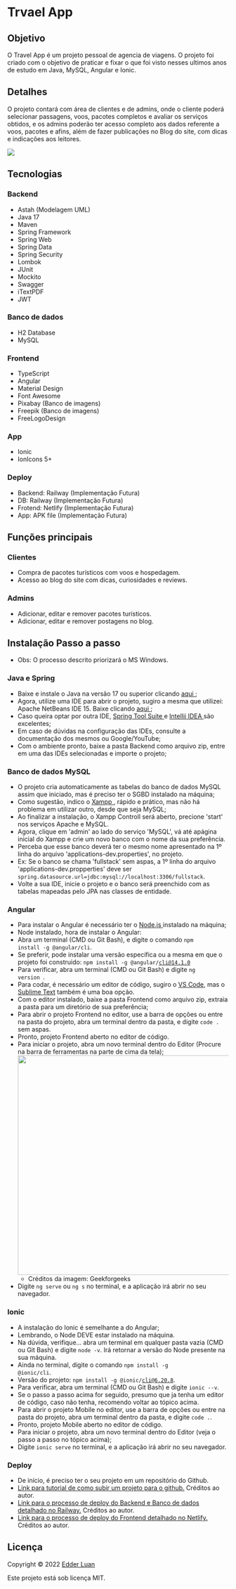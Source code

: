 # Trvael App


## Objetivo
 
O Travel App é um projeto pessoal de agencia de viagens. O projeto foi criado com o objetivo de praticar e fixar o que foi visto nesses ultimos anos de estudo em Java, MySQL, Angular e Ionic. 
 


## Detalhes

O projeto contará com área de clientes e de admins, onde o cliente poderá selecionar passagens, voos, pacotes completos e avaliar os serviços obtidos, e os admins poderão ter acesso completo aos dados referente a voos, pacotes e afins, além de fazer publicações no Blog do site, com dicas e indicações aos leitores.

<img src="https://github.com/edderluanps/travel-app/blob/b7a90bc65351851c513c0c63024d644b392e2090/documentos/Diagrama.jpg">


## Tecnologias

### Backend

* Astah (Modelagem UML)
* Java 17
* Maven
* Spring Framework
* Spring Web
* Spring Data
* Spring Security
* Lombok
* JUnit
* Mockito
* Swagger
* iTextPDF
* JWT

### Banco de dados

* H2 Database
* MySQL

### Frontend

* TypeScript
* Angular
* Material Design
* Font Awesome
* Pixabay (Banco de imagens)
* Freepik (Banco de imagens)
* FreeLogoDesign

### App

* Ionic
* IonIcons 5+



### Deploy

* Backend: Railway (Implementação Futura)
* DB: Railway (Implementação Futura)
* Frotend: Netlify (Implementação Futura)
* App: APK file (Implementação Futura)


## Funções principais

### Clientes
* Compra de pacotes turísticos com voos e hospedagem.
* Acesso ao blog do site com dicas, curiosidades e reviews.

### Admins
* Adicionar, editar e remover pacotes turísticos.
* Adicionar, editar e remover postagens no blog.



## Instalação Passo a passo

* Obs: O processo descrito priorizará o MS Windows.

### Java e Spring
* Baixe e instale o Java na versão 17 ou superior clicando <a href="https://www.oracle.com/br/java/technologies/downloads/#jdk17-windows" target="_blank" rel="noopener noreferrer"> aqui </a>;
* Agora, utilize uma IDE para abrir o projeto, sugiro a mesma que utilizei: Apache NetBeans IDE 15. Baixe clicando <a href="https://netbeans.apache.org/download/nb15/" target="_blank" rel="noopener noreferrer"> aqui </a>;
* Caso queira optar por outra IDE, <a href="https://spring.io/tools" target="_blank" rel="noopener noreferrer"> Spring Tool Suite </a> e <a href="https://www.jetbrains.com/pt-br/idea/" target="_blank" rel="noopener noreferrer"> Intellij IDEA </a> são excelentes;
* Em caso de dúvidas na configuração das IDEs, consulte a documentação dos mesmos ou Google/YouTube;
* Com o ambiente pronto, baixe a pasta Backend como arquivo zip, entre em uma das IDEs selecionadas e importe o projeto;


### Banco de dados MySQL
* O projeto cria automaticamente as tabelas do banco de dados MySQL assim que iniciado, mas é preciso ter o SGBD instalado na máquina;
* Como sugestão, indico o <a href="https://www.apachefriends.org/pt_br/download.html" target="_blank" rel="noopener noreferrer"> Xampp </a>, rápido e prático, mas não há problema em utilizar outro, desde que seja MySQL;
* Ao finalizar a instalação, o Xampp Controll será aberto, precione 'start' nos serviços Apache e MySQL.
* Agora, clique em 'admin' ao lado do serviço 'MySQL', vá até apágina inicial do Xampp e crie um novo banco com o nome da sua preferência.
* Perceba que esse banco deverá ter o mesmo nome apresentado na 1º linha do arquivo 'applications-dev.properties', no projeto.
* Ex: Se o banco se chama 'fullstack' sem aspas, a 1º linha do arquivo 'applications-dev.propperties' deve ser <code>spring.datasource.url=jdbc:mysql://localhost:3306/fullstack</code>.
* Volte a sua IDE, inicie o projeto e o banco será preenchido com as tabelas mapeadas pelo JPA nas classes de entidade.


### Angular
* Para instalar o Angular é necessário ter o <a href="https://nodejs.org/en/download/" target="_blank" rel="noopener noreferrer">  Node.js </a> instalado na máquina;
* Node instalado, hora de instalar o Angular:
* Abra um terminal (CMD ou Git Bash), e digite o comando <code>npm install -g @angular/cli</code>.
* Se preferir, pode instalar uma versão específica ou a mesma em que o projeto foi construido: <code>npm install -g @angular/cli@14.1.0</code>
* Para verificar, abra um terminal (CMD ou Git Bash) e digite <code>ng version </code>.
* Para codar, é necessário um editor de código, sugiro o <a href="https://code.visualstudio.com/download" target="_blank" rel="noopener noreferrer">VS Code</a>, mas o <a href="https://www.sublimetext.com/3" target="_blank" rel="noopener noreferrer">Sublime Text</a> também é uma boa opção.
* Com o editor instalado, baixe a pasta Frontend como arquivo zip, extraia a pasta para um diretório de sua preferência;
* Para abrir o projeto Frontend no editor, use a barra de opções ou entre na pasta do projeto, abra um terminal dentro da pasta, e digite <code>code .</code> sem aspas.
* Pronto, projeto Frontend aberto no editor de código.
* Para iniciar o projeto, abra um novo terminal dentro do Editor (Procure na barra de ferramentas na parte de cima da tela);
  <img src="https://media.geeksforgeeks.org/wp-content/uploads/20220929190345/creatingfileusingterminalvscode2.png" style="height:500px; width: 1000px">
  * Créditos da imagem: Geekforgeeks
* Digite <code>ng serve</code> ou <code>ng s</code> no terminal, e a aplicação irá abrir no seu navegador.


### Ionic
* A instalação do Ionic é semelhante a do Angular;
* Lembrando, o Node DEVE estar instalado na máquina.
* Na dúvida, verifique... abra um terminal em qualquer pasta vazia (CMD ou Git Bash) e digite <code>node -v</code>. Irá retornar a versão do Node presente na sua máquina.
* Ainda no terminal, digite o comando <code>npm install -g @ionic/cli</code>.
* Versão do projeto: <code>npm install -g @ionic/cli@6.20.8</code>.
* Para verificar, abra um terminal (CMD ou Git Bash) e digite <code>ionic --v</code>.
* Se o passo a passo acima for seguido, presumo que ja tenha um editor de código, caso não tenha, recomendo voltar ao tópico acima.
* Para abrir o projeto Mobile no editor, use a barra de opções ou entre na pasta do projeto, abra um terminal dentro da pasta, e digite <code>code .</code>.
* Pronto, projeto Mobile aberto no editor de código.
* Para iniciar o projeto, abra um novo terminal dentro do Editor (veja o passo a passo no tópico acima);
* Digite <code>ionic serve</code> no terminal, e a aplicação irá abrir no seu navegador.


### Deploy
* De início, é preciso ter o seu projeto em um repositório do Github.
* <a href="https://www.youtube.com/watch?v=aINs3ouaoJk">Link para tutorial de como subir um projeto para o github.</a> Créditos ao autor. 
* <a href="https://www.youtube.com/watch?v=5sVxvF47dcU">Link para o processo de deploy do Backend e Banco de dados detalhado no Railway.</a> Créditos ao autor.
* <a href="https://www.youtube.com/watch?v=HxeuNAXFGe8">Link para o processo de deploy do Frontend detalhado no Netlify.</a> Créditos ao autor.


## Licença

Copyright © 2022 <a href="https://github.com/edderluanps">Edder Luan</a>

Este projeto está sob licença MIT.

